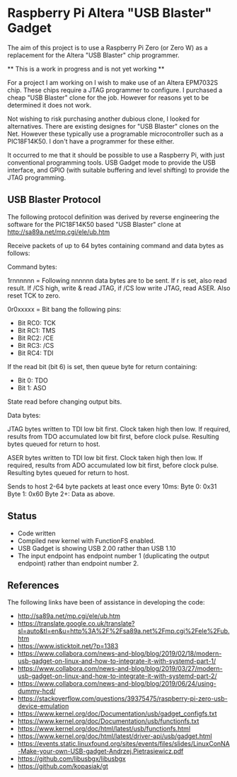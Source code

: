 Raspberry Pi Altera "USB Blaster" Gadget
========================================

The aim of this project is to use a Raspberry Pi Zero (or Zero W) as a
replacement for the Altera "USB Blaster" chip programmer.

** This is a work in progress and is not yet working **

For a project I am working on I wish to make use of an Altera EPM7032S chip.
These chips require a JTAG programmer to configure. I purchased a cheap
"USB Blaster" clone for the job. However for reasons yet to be determined
it does not work.

Not wishing to risk purchasing another dubious clone, I looked for alternatives.
There are existing designes for "USB Blaster" clones on the Net. However these
typically use a programable microcontroller such as a PIC18F14K50.
I don't have a programmer for these either.

It occurred to me that it should be possible to use a Raspberry Pi, with
just conventional programming tools. USB Gadget mode to provide the USB
interface, and GPIO (with suitable buffering and level shifting) to
provide the JTAG programming.

USB Blaster Protocol
--------------------

The following protocol definition was derived by reverse engineering the
software for the PIC18F14K50 based "USB Blaster" clone at
http://sa89a.net/mp.cgi/ele/ub.htm

Receive packets of up to 64 bytes containing command and data bytes as follows:

Command bytes:

1rnnnnnn    = Following nnnnnn data bytes are to be sent. If r is set, also read result.
              If /CS high, write & read JTAG, if /CS low write JTAG, read ASER.
              Also reset TCK to zero.

0r0xxxxx    = Bit bang the following pins:

* Bit RC0: TCK
* Bit RC1: TMS
* Bit RC2: /CE
* Bit RC3: /CS
* Bit RC4: TDI

If the read bit (bit 6) is set, then queue byte for return containing:

* Bit 0: TDO
* Bit 1: ASO

State read before changing output bits.

Data bytes:

JTAG bytes written to TDI low bit first. Clock taken high then low.
If required, results from TDO accumulated low bit first, before clock pulse.
Resulting bytes queued for return to host.

ASER bytes written to TDI low bit first. Clock taken high then low.
If required, results from ADO accumulated low bit first, before clock pulse.
Resulting bytes queued for return to host.

Sends to host 2-64 byte packets at least once every 10ms:
      Byte 0: 0x31
      Byte 1: 0x60
      Byte 2+: Data as above.

Status
------

* Code written
* Compiled new kernel with FunctionFS enabled.
* USB Gadget is showing USB 2.00 rather than USB 1.10
* The input endpoint has endpoint number 1 (duplicating the output endpoint)
rather than endpoint number 2.

References
----------

The following links have been of assistance in developing the code:

* http://sa89a.net/mp.cgi/ele/ub.htm
* https://translate.google.co.uk/translate?sl=auto&tl=en&u=http%3A%2F%2Fsa89a.net%2Fmp.cgi%2Fele%2Fub.htm
* https://www.isticktoit.net/?p=1383
* https://www.collabora.com/news-and-blog/blog/2019/02/18/modern-usb-gadget-on-linux-and-how-to-integrate-it-with-systemd-part-1/
* https://www.collabora.com/news-and-blog/blog/2019/03/27/modern-usb-gadget-on-linux-and-how-to-integrate-it-with-systemd-part-2/
* https://www.collabora.com/news-and-blog/blog/2019/06/24/using-dummy-hcd/
* https://stackoverflow.com/questions/39375475/raspberry-pi-zero-usb-device-emulation
* https://www.kernel.org/doc/Documentation/usb/gadget_configfs.txt
* https://www.kernel.org/doc/Documentation/usb/functionfs.txt
* https://www.kernel.org/doc/html/latest/usb/functionfs.html
* https://www.kernel.org/doc/html/latest/driver-api/usb/gadget.html
* https://events.static.linuxfound.org/sites/events/files/slides/LinuxConNA-Make-your-own-USB-gadget-Andrzej.Pietrasiewicz.pdf
* https://github.com/libusbgx/libusbgx
* https://github.com/kopasiak/gt
